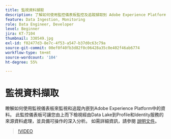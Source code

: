 ```yaml
---
title: 監視資料擷取
description: 了解如何使用監控儀表板監控及追蹤擷取到 Adobe Experience Platform 中的資料。 此監控儀表板可讓您由上而下檢視經由 Data Lake 到 Profile 的來源資料處理，以及來源、資料流和資料流執行層級上的識別服務，並及時提供可行建議。
feature: Data Ingestion, Monitoring
role: Data Engineer, Developer
level: Beginner
jira: KT-7104
thumbnail: 330549.jpg
exl-id: f02477d3-8e7c-4f53-a547-b37d0c63c79a
source-git-commit: 00ef0f40fb3d82f0c06428a35c0e402f46ab6774
workflow-type: tm+mt
source-wordcount: '104'
ht-degree: 55%

---
```


# 監視資料擷取

瞭解如何使用監視儀表板來監視和追蹤內嵌到Adobe Experience Platform中的資料。 此監控儀表板可讓您由上而下檢視經由Data Lake到Profile和Identity服務的來源資料處理，並具備可操作的深入分析。 如需詳細資訊，請參閱 [ 說明文件](https://experienceleague.adobe.com/docs/experience-platform/dataflows/ui/monitor-sources.html?lang=zh-Hant)。

>[!VIDEO](https://video.tv.adobe.com/v/331776?learn=on)
